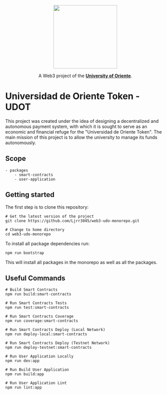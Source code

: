 <div align="center">

<img 
    src="https://i.ibb.co/2v2kq5q/udot-logo.png"
    width="200"
/>

A Web3 project of the [**University of Oriente**](https://x.com/dacemonagas).

</div>

# Universidad de Oriente Token - UDOT

This project was created under the idea of designing a decentralized and autonomous payment system, with which it is sought to serve as an economic and financial refuge for the "Universidad de Oriente Token". The main mission of this project is to allow the university to manage its funds autonomously.

## Scope

```
- packages
    - smart-contracts
    - user-application
```

## Getting started

The first step is to clone this repository:
```
# Get the latest version of the project
git clone https://github.com/Ljrr3045/web3-udo-monorepo.git

# Change to home directory
cd web3-udo-monorepo
```

To install all package dependencies run:
```
npm run bootstrap
```

This will install all packages in the monorepo as well as all the packages.

## Useful Commands

```
# Build Smart Contracts
npm run build:smart-contracts

# Run Smart Contracts Tests
npm run test:smart-contracts

# Run Smart Contracts Coverage
npm run coverage:smart-contracts

# Run Smart Contracts Deploy (Local Network)
npm run deploy-local:smart-contracts

# Run Smart Contracts Deploy (Testnet Network)
npm run deploy-testnet:smart-contracts

# Run User Application Locally
npm run dev:app

# Run Build User Application
npm run build:app

# Run User Application Lint
npm run lint:app
```
